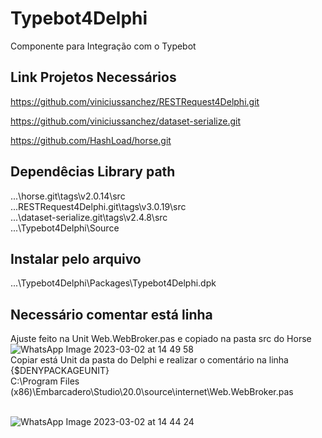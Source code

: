 # Typebot4Delphi <br />
Componente para Integração com o Typebot

## Link Projetos Necessários <br />
https://github.com/viniciussanchez/RESTRequest4Delphi.git <br />

https://github.com/viniciussanchez/dataset-serialize.git <br />

https://github.com/HashLoad/horse.git <br />


## Dependêcias Library path <br />
...\horse.git\tags\v2.0.14\src <br />
...RESTRequest4Delphi.git\tags\v3.0.19\src <br />
...\dataset-serialize.git\tags\v2.4.8\src <br />
...\Typebot4Delphi\Source <br />

## Instalar pelo arquivo <br /> 
...\Typebot4Delphi\Packages\Typebot4Delphi.dpk <br />


## Necessário comentar está linha <br /> 
Ajuste feito na Unit Web.WebBroker.pas e copiado na pasta src do Horse
![WhatsApp Image 2023-03-02 at 14 49 58](https://user-images.githubusercontent.com/69150213/222624501-b374489c-f198-4de7-98b0-75b2768e2406.jpeg)
 <br /> 
Copiar está Unit da pasta do Delphi e realizar o comentário na linha {$DENYPACKAGEUNIT}  <br /> 
C:\Program Files (x86)\Embarcadero\Studio\20.0\source\internet\Web.WebBroker.pas  <br /> 
 <br /> 
 
![WhatsApp Image 2023-03-02 at 14 44 24](https://user-images.githubusercontent.com/69150213/222625763-04dcbb6a-efa8-4bb7-8ddf-849c426a8992.jpeg)
